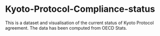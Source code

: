 # Kyoto-Protocol-Compliance-status
This is a dataset and visualisation of the current status of Kyoto Protocol agreement. The data has been computed from OECD Stats.
